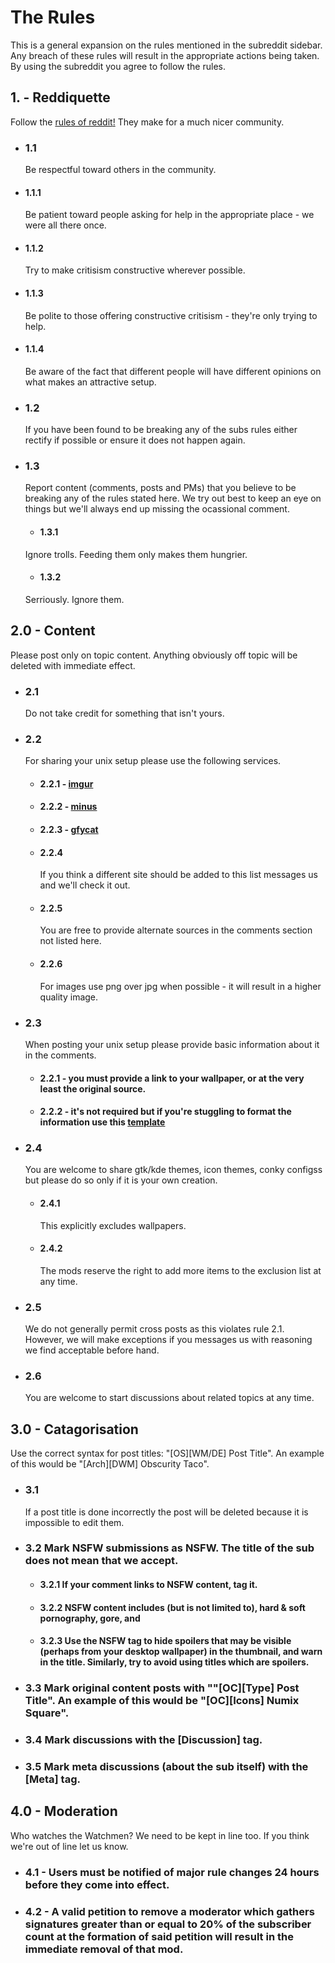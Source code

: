 # The Rules
This is a general expansion on the rules mentioned in the subreddit sidebar. Any breach of these rules will result in the appropriate actions being taken. By using the subreddit you agree to follow the rules.


## 1. - Reddiquette
Follow the [rules of reddit](http://www.reddit.com/wiki/reddiquette)[!](https://www.youtube.com/watch?v=4fLpktf2jYw) They make for a much nicer community.

* ### 1.1
  Be respectful toward others in the community.

 + #### 1.1.1
   Be patient toward people asking for help in the appropriate place - we were all there once.

 + #### 1.1.2
   Try to make critisism constructive wherever possible.

 + #### 1.1.3
   Be polite to those offering constructive critisism  - they're only trying to help.

 + #### 1.1.4
   Be aware of the fact that different people will have different opinions on what makes an attractive setup.

* ### 1.2
  If you have been found to be breaking any of the subs rules either rectify if possible or ensure it does not happen again.

* ### 1.3
  Report content (comments, posts and PMs) that you believe to be breaking any of the rules stated here. We try out best to keep an eye on things but we'll always end up missing the ocassional comment.
  
  + #### 1.3.1
  Ignore trolls. Feeding them only makes them hungrier.

  + #### 1.3.2
  Serriously. Ignore them.

## 2.0 - Content
Please post only on topic content. Anything obviously off topic will be deleted with immediate effect.

* ### 2.1
  Do not take credit for something that isn't yours.

* ### 2.2
  For sharing your unix setup please use the following services.

  + #### 2.2.1 - [imgur](http://imgur.com/)

  + #### 2.2.2 - [minus](http://minus.com/)

  + #### 2.2.3 - [gfycat](http://gfycat.com/)

  + #### 2.2.4
    If you think a different site should be added to this list messages us and we'll check it out.

  + #### 2.2.5
    You are free to provide alternate sources in the comments section not listed here.

  + #### 2.2.6
    For images use png over jpg when possible - it will result in a higher quality image. 

* ### 2.3
  When posting your unix setup please provide basic information about it in the comments.

  + #### **2.2.1** - you must provide a link to your wallpaper, or at the very least the original source.

  + #### **2.2.2** - it's not required but if you're stuggling to format the information use this [template](https://github.com/unixporn/subreddit/blob/master/template.md)

* ### 2.4
  You are welcome to share gtk/kde themes, icon themes, conky configss but please do so only if it is your own creation.

  + #### 2.4.1
    This explicitly excludes wallpapers.

  + #### 2.4.2
    The mods reserve the right to add more items to the exclusion list at any time.

+ ### 2.5
  We do not generally permit cross posts as this violates rule 2.1. However, we will make exceptions if you messages us with reasoning we find acceptable before hand.

+ ### 2.6
  You are welcome to start discussions about related topics at any time.

## 3.0 - Catagorisation
Use the correct syntax for post titles: "\[OS][WM/DE] Post Title". An example of this would be "\[Arch][DWM] Obscurity Taco".

* ### 3.1
  If a post title is done incorrectly the post will be deleted because it is impossible to edit them.

* ### 3.2 Mark NSFW submissions as NSFW. The title of the sub does not mean that we accept.
  
  + #### 3.2.1 If your comment links to NSFW content, tag it.

  + #### 3.2.2 NSFW content includes (but is not limited to), hard & soft pornography, gore, and 
  
  + #### 3.2.3 Use the NSFW tag to hide spoilers that may be visible (perhaps from your desktop wallpaper) in the thumbnail, and warn in the title. Similarly, try to avoid using titles which are spoilers.
  
* ### 3.3 Mark original content posts with ""\[OC][Type] Post Title". An example of this would be "\[OC][Icons] Numix Square".

* ### 3.4 Mark discussions with the [Discussion] tag.

* ### 3.5 Mark meta discussions (about the sub itself) with the [Meta] tag.

## 4.0 - Moderation
Who watches the Watchmen? We need to be kept in line too. If you think we're out of line let us know.

* ### 4.1 - Users must be notified of major rule changes 24 hours before they come into effect.

* ### 4.2 - A valid petition to remove a moderator which gathers signatures greater than or equal to 20% of the subscriber count at the formation of said petition will result in the immediate removal of that mod.
